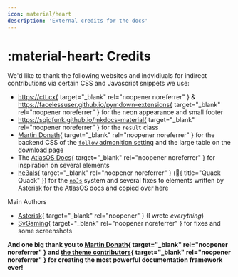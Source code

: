 ```yaml
---
icon: material/heart
description: 'External credits for the docs'
---
```


# :material-heart: Credits

We'd like to thank the following websites and indvidiuals for indirect contributions via certain CSS and Javascript snippets we use:

- https://ctt.cx{ target="_blank" rel="noopener noreferrer" } & https://facelessuser.github.io/pymdown-extensions{ target="_blank" rel="noopener noreferrer" } for the neon appearance and small footer
- https://sqidfunk.github.io/mkdocs-material{ target="_blank" rel="noopener noreferrer" } for the `result` class
- [Martin Donath](https://github.com/squidfunk){ target="_blank" rel="noopener noreferrer" } for the backend CSS of the [`follow` admonition setting](contributing.md#admonitions-admonition) and the large table on the [download page](download/README.md)
- The [AtlasOS Docs](https://docs.atlasos.net){ target="_blank" rel="noopener noreferrer" } for inspiration on several elements
- [he3als](https://he3als.xyz){ target="_blank" rel="noopener noreferrer" } (:duck:{ title="Quack Quack" }) for the [`noJs`](contributing.md#javascript) system and several fixes to elements written by Asterisk for the AtlasOS docs and copied over here

Main Authors

- [Asterisk](https://asterisk.lol){ target="_blank" rel="noopener" } (I wrote *everything*)
- [SvGaming](https://git.blendos.co/svgaming){ target="_blank" rel="noopener noreferrer" } for fixes and some screenshots


**And one big thank you to [Martin Donath](https://github.com/squidfunk){ target="_blank" rel="noopener noreferrer" } and [the theme contributors](https://github.com/squidfunk/mkdocs-material/graphs/contributors){ target="_blank" rel="noopener noreferrer" } for creating the most powerful documentation framework ever!**
